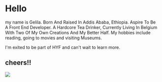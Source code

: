 # Hello

my name is Gelila. Born And Raised In Addis Ababa, Ethiopia. Aspire To Be A Front End Developer. A Hardcore Tea Drinker, Currently Living In Belgium With Two Of My Own Creations And My Better Half.
My hobbies include reading, going to movies and visiting Museums.

I'm exited to be part of HYF and can't wait to learn more.

## cheers!!
![](https://user-images.githubusercontent.com/62214717/81563897-395d9300-9397-11ea-96d1-74aef6e3a6cf.jpg)
